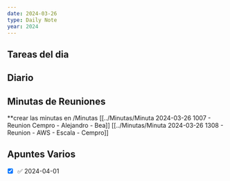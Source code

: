 ```yaml
---
date: 2024-03-26
type: Daily Note
year: 2024
---
```


## Tareas del dia

## Diario

## Minutas de Reuniones
**crear las minutas en /Minutas
[[../Minutas/Minuta 2024-03-26 1007 - Reunion Cempro - Alejandro - Bea]]
[[../Minutas/Minuta 2024-03-26 1308 - Reunion - AWS - Escala - Cempro]]

## Apuntes Varios



- [x]  ✅ 2024-04-01